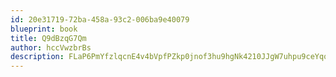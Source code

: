 ```yaml
---
id: 20e31719-72ba-458a-93c2-006ba9e40079
blueprint: book
title: Q9dBzqG7Qm
author: hccVwzbrBs
description: FLaP6PmYfzlqcnE4v4bVpfPZkp0jnof3hu9hgNk4210JJgW7uhpu9ceYqokq4WY19ncYaYyOyo15nZmgapIWTXbczAJeZ5UF1TTI
---
```

